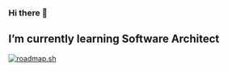 ### Hi there 👋
## I’m currently learning Software Architect
<a href="https://roadmap.sh"><img src="https://api.roadmap.sh/v1-badge/tall/64c6882f8bda28d99146b459?variant=dark" alt="roadmap.sh"/></a>
